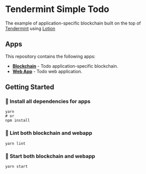 # Tendermint Simple Todo
The example of application-specific blockchain built on the top of [Tendermint](https://tendermint.com/) using [Lotion](https://lotionjs.com)

## Apps

This repository contains the following apps:

- **[Blockchain](apps/blockchain)** - Todo application-specific blockchain.
- **[Web App](apps/webapp)** - Todo web application.

## Getting Started
### 👷 Install all dependencies for apps
```
yarn
# or 
npm install
```
### 👕 Lint both blockchain and webapp
```
yarn lint
```

### 🚀 Start both blockchain and webapp
```
yarn start
```